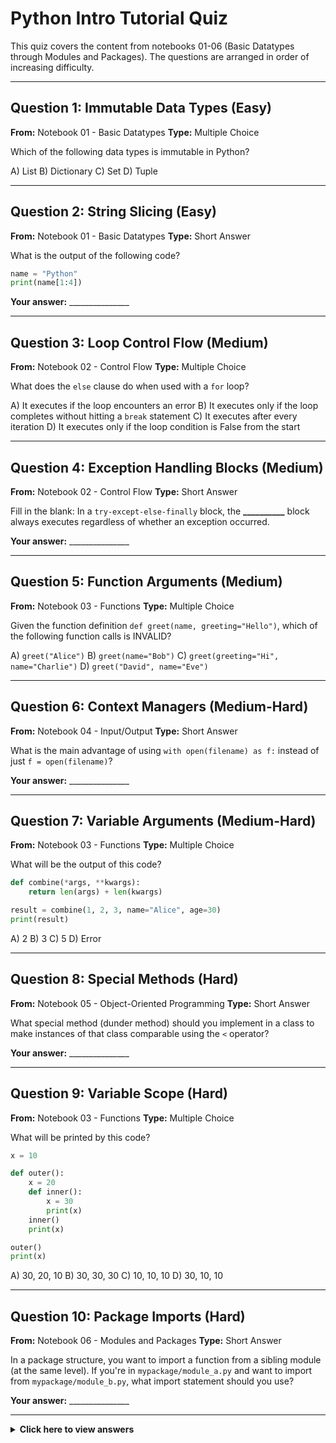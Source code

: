 # Python Intro Tutorial Quiz

This quiz covers the content from notebooks 01-06 (Basic Datatypes through Modules and Packages). The questions are arranged in order of increasing difficulty.

---

## Question 1: Immutable Data Types (Easy)

**From:** Notebook 01 - Basic Datatypes
**Type:** Multiple Choice

Which of the following data types is immutable in Python?

A) List
B) Dictionary
C) Set
D) Tuple

---

## Question 2: String Slicing (Easy)

**From:** Notebook 01 - Basic Datatypes
**Type:** Short Answer

What is the output of the following code?

```python
name = "Python"
print(name[1:4])
```

**Your answer:** _______________

---

## Question 3: Loop Control Flow (Medium)

**From:** Notebook 02 - Control Flow
**Type:** Multiple Choice

What does the `else` clause do when used with a `for` loop?

A) It executes if the loop encounters an error
B) It executes only if the loop completes without hitting a `break` statement
C) It executes after every iteration
D) It executes only if the loop condition is False from the start

---

## Question 4: Exception Handling Blocks (Medium)

**From:** Notebook 02 - Control Flow
**Type:** Short Answer

Fill in the blank: In a `try-except-else-finally` block, the **__________** block always executes regardless of whether an exception occurred.

**Your answer:** _______________

---

## Question 5: Function Arguments (Medium)

**From:** Notebook 03 - Functions
**Type:** Multiple Choice

Given the function definition `def greet(name, greeting="Hello")`, which of the following function calls is INVALID?

A) `greet("Alice")`
B) `greet(name="Bob")`
C) `greet(greeting="Hi", name="Charlie")`
D) `greet("David", name="Eve")`

---

## Question 6: Context Managers (Medium-Hard)

**From:** Notebook 04 - Input/Output
**Type:** Short Answer

What is the main advantage of using `with open(filename) as f:` instead of just `f = open(filename)`?

**Your answer:** _______________

---

## Question 7: Variable Arguments (Medium-Hard)

**From:** Notebook 03 - Functions
**Type:** Multiple Choice

What will be the output of this code?

```python
def combine(*args, **kwargs):
    return len(args) + len(kwargs)

result = combine(1, 2, 3, name="Alice", age=30)
print(result)
```

A) 2
B) 3
C) 5
D) Error

---

## Question 8: Special Methods (Hard)

**From:** Notebook 05 - Object-Oriented Programming
**Type:** Short Answer

What special method (dunder method) should you implement in a class to make instances of that class comparable using the `<` operator?

**Your answer:** _______________

---

## Question 9: Variable Scope (Hard)

**From:** Notebook 03 - Functions
**Type:** Multiple Choice

What will be printed by this code?

```python
x = 10

def outer():
    x = 20
    def inner():
        x = 30
        print(x)
    inner()
    print(x)

outer()
print(x)
```

A) 30, 20, 10
B) 30, 30, 30
C) 10, 10, 10
D) 30, 10, 10

---

## Question 10: Package Imports (Hard)

**From:** Notebook 06 - Modules and Packages
**Type:** Short Answer

In a package structure, you want to import a function from a sibling module (at the same level). If you're in `mypackage/module_a.py` and want to import from `mypackage/module_b.py`, what import statement should you use?

**Your answer:** _______________

---

<details>
<summary><strong>Click here to view answers</strong></summary>

## Answer Key

### Question 1
**Answer:** D) Tuple

**Explanation:** Tuples are immutable in Python, meaning their contents cannot be changed after creation. Lists, dictionaries, and sets are all mutable.

---

### Question 2
**Answer:** `yth`

**Explanation:** String slicing `name[1:4]` returns characters at indices 1, 2, and 3 (the end index is exclusive). For "Python", this gives characters 'y', 't', 'h'.

---

### Question 3
**Answer:** B) It executes only if the loop completes without hitting a `break` statement

**Explanation:** The `else` clause of a loop is a unique Python feature that executes only when the loop completes normally (without encountering a `break`).

---

### Question 4
**Answer:** `finally`

**Explanation:** The `finally` block always executes, whether an exception was raised or not. This makes it useful for cleanup operations like closing files or releasing resources.

---

### Question 5
**Answer:** D) `greet("David", name="Eve")`

**Explanation:** This call is invalid because "David" is passed as a positional argument for the first parameter (`name`), but then `name="Eve"` tries to pass a keyword argument for the same parameter. You cannot provide the same parameter twice.

---

### Question 6
**Answer:** The `with` statement automatically closes the file even if an exception occurs, preventing resource leaks.

**Explanation:** Context managers (the `with` statement) ensure proper resource management by guaranteeing cleanup code runs, even if errors occur. This prevents file handles from remaining open and consuming system resources.

---

### Question 7
**Answer:** C) 5

**Explanation:** The function receives 3 positional arguments (1, 2, 3) captured by `*args` and 2 keyword arguments (name="Alice", age=30) captured by `**kwargs`. The total is 3 + 2 = 5.

---

### Question 8
**Answer:** `__lt__` (or `__lt__(self, other)`)

**Explanation:** The `__lt__` (less than) special method is called when using the `<` operator. Similarly, `__gt__` for `>`, `__le__` for `<=`, `__ge__` for `>=`, and `__eq__` for `==`.

---

### Question 9
**Answer:** A) 30, 20, 10

**Explanation:** Each function has its own local scope. The `inner()` function prints its local `x` (30), then `outer()` prints its local `x` (20), and finally the global `x` (10) is printed. Each assignment creates a new local variable in that function's scope.

---

### Question 10
**Answer:** `from .module_b import function_name`

**Explanation:** The single dot (`.`) represents a relative import from the current package. This is the recommended way to import from sibling modules within the same package. The dot notation makes the import relative to the package structure rather than absolute.

</details>
